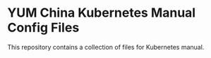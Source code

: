 # YUM China Kubernetes Manual Config Files
This repository contains a collection of files for Kubernetes manual.
